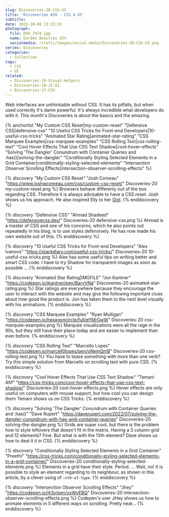 ```yaml
---
slug: Discoveries-20-CSS-UI
title: 'Discoveries #20 - CSS & UI'
subtitle:
date: 2022-10-08 13:23:33
photograph:
  file: D50_7474.jpg
  name: Garden Beauties XIV
  socialmedia: /static/images/social-media/Discoveries-20-CSS-UI.png
series: Discoveries
categories:
  - Collection
tags:
  - CSS
  - UI
related:
  - Discoveries-19-Visual-Helpers
  - Discoveries-18-JS-UI
  - Discoveries-17-CSS
---
```


Web interfaces are unthinkable without CSS. It has its pitfalls, but when used correctly it's damn powerful. It's always incredible what developers do with it. This month's Discoveries is about the basics and the amazing.

{% anchorlist 
  "My Custom CSS Reset|my-custom-reset"
  "Defensive CSS|defensive-css"
  "10 Useful CSS Tricks for Front-end Developers|10-useful-css-tricks"
  "Animated Star Rating|animated-star-rating"
  "CSS Marquee Examples|css-marquee-examples"
  "CSS Rolling Text|css-rolling-text"
  "Cool Hover Effects That Use CSS Text Shadow|cool-hover-effects"
  "Solving 'The Dangler' Conundrum with Container Queries and :has()|solving-the-dangler"
  "Conditionally Styling Selected Elements in a Grid Container|conditionally-styling-selected-elements"
  "Intersection Observer Scrolling Effects|intersection-observer-scrolling-effects"
%}

<!-- more -->

{% discovery "My Custom CSS Reset" "Josh Comeau" "https://www.joshwcomeau.com/css/custom-css-reset/" Discoveries-20 my-custom-reset.png %}
Browsers behave differenly out of the box regarding CSS. Therefore it is always advisable to have a CSS reset. Josh shows us his approach. He also inspired Elly to her [Gist](https://gist.github.com/EllyLoel/4ff8a6472247e6dd2315fd4038926522).
{% enddiscovery %}

{% discovery "Defensive CSS" "Ahmad Shadeed" "https://defensivecss.dev/" Discoveries-20 defensive-css.png %}
Ahmad is a master of CSS and one of his concerns, which he also points out repeatedly in his blog, is to use styles defensively. He has now made his own website out of this.
{% enddiscovery %}

{% discovery "10 Useful CSS Tricks for Front-end Developers" "Alex Ivanovs" "https://stackdiary.com/useful-css-tricks/" Discoveries-20 10-useful-css-tricks.png %}
Alex has some useful tips on writing better and smart CSS code. I have to try Shadow for transparent images as soon as possible ...
{% enddiscovery %}

{% discovery "Animated Star Rating|IMGFILE" "Jon Kantner" "https://codepen.io/jkantner/pen/BarvVNa" Discoveries-20 animated-star-rating.png %}
Star ratings are everywhere because they encourage the user to interact with the website and may give the following important clues about how good the product is. Jon has taken them to the next level visually with his animations.
{% enddiscovery %}

{% discovery "CSS Marquee Examples" "Ryan Mulligan" "https://codepen.io/hexagoncircle/full/eYMrGwW" Discoveries-20 css-marquee-examples.png %}
Marquee visualizations were all the rage in the 90s, but they still have their place today and are easier to implement than ever before.
{% enddiscovery %}

{% discovery "CSS Rolling Text" "Marcello Lopes" "https://codepen.io/marcell0lopes/pen/oNemQmB" Discoveries-20 css-rolling-text.png %}
You have to tease something with more than one verb? Try this simple solution from Marcello on scrolling text with pure CSS.
{% enddiscovery %}

{% discovery "Cool Hover Effects That Use CSS Text Shadow" "Temani Afif" "https://css-tricks.com/cool-hover-effects-that-use-css-text-shadow/" Discoveries-20 cool-hover-effects.png %}
Hover effects are only useful on computers with mouse support, but how cool you can design them Temani shows us on CSS Tricks.
{% enddiscovery %}

{% discovery "Solving 'The Dangler' Conundrum with Container Queries and :has()" "Dave Rupert" "https://daverupert.com/2022/07/solving-the-dangler-conundrum-with-has-and-container-queries" Discoveries-20 solving-the-dangler.png %}
Grids are super cool, but there is the problem how to style leftovers that doesn't fit in the matrix. Having a 3 column grid and 12 elements? Fine. But what is with the 13th element? Dave shows us how to deal it it in CSS.
{% enddiscovery %}

{% discovery "Conditionally Styling Selected Elements in a Grid Container" "Preethi" "https://css-tricks.com/conditionally-styling-selected-elements-in-a-grid-container/" Discoveries-20 conditionally-styling-selected-elements.png %}
Elements in a grid have their style. Period. ... Wait, no! It is possible to style an element regarding to its neighbour, as shown in this article, by a clever using of ``:nth-of-type``.
{% enddiscovery %}

{% discovery "Intersection Observer Scrolling Effects" "Jhey" "https://codepen.io/jh3y/pen/xxWyEBQ" Discoveries-20 intersection-observer-scrolling-effects.png %}
Codepen's user JHey shows us how to animate elements in 5 different ways on scrolling. Pretty neat...
{% enddiscovery %}
